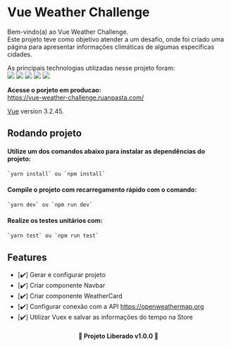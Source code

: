 # Vue Weather Challenge

Bem-vindo(a) ao Vue Weather Challenge.\
Este projeto teve como objetivo atender a um desafio, onde foi criado uma página para apresentar informações climáticas de algumas específicas cidades.

As principais technologias utilizadas nesse projeto foram:\
<img src="https://img.shields.io/badge/Vue.js-35495E?logo=vue.js&logoColor=4FC08D"/>
<img src="https://img.shields.io/badge/Vuex-469c35"/>
<img src="https://img.shields.io/badge/Vitest-4e914e?logo=vitest&logoColor=ded231"/>
<img src="https://img.shields.io/badge/Sass-edc5e1?logo=sass&logoColor=b04d91"/>
<img src="https://img.shields.io/badge/Axios-d3c7fc?logo=axios&logoColor=6e48f7"/>

**Acesse o porjeto em producao:**\
https://vue-weather-challenge.ruanpasta.com/

[Vue](https://vuejs.org/) version 3.2.45.
 
## Rodando projeto

#### Utilize um dos comandos abaixo para instalar as dependências do projeto:
```sh
`yarn install` ou `npm install`
```
#### Compile o projeto com recarregamento rápido com o comando:
```sh
`yarn dev` ou `npm run dev`
```
#### Realize os testes unitários com:
```sh
`yarn test` ou `npm run test`
```

## Features

- [✔️] Gerar e configurar projeto
- [✔️] Criar componente Navbar
- [✔️] Criar componente WeatherCard
- [✔️] Configurar conexão com a API https://openweathermap.org
- [✔️] Utilizar Vuex e salvar as informações do tempo na Store


<h4 align="center"> 
	🚀 Projeto Liberado v1.0.0 🚀
</h4>
